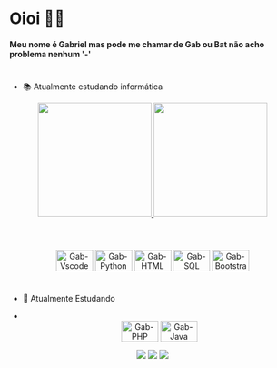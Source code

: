 
  
  # Oioi 👋😁 

  #### Meu nome é Gabriel mas pode me chamar de Gab ou Bat não acho problema nenhum '-'     
  
 #

</div>

- 📚 Atualmente estudando informática

<div align=center>
  <a href="https://github.com/Batathin">
  <img height= "200em" src= "https://github-readme-stats.vercel.app/api?username=Batathin&show_icons=true&theme=catppuccin_mocha&include_all_commits=true" />
  <img height= "200em" src= "https://github-readme-stats.vercel.app/api/top-langs/?username=Batathin&layout=compact&langs_count=16&theme=catppuccin_mocha" />
  </a>
</div>

# 

<div style="display: inline_block" align=center> <br>
  <img align="center" alt="Gab-Vscode" height="37" width="65" src="https://cdn.jsdelivr.net/gh/devicons/devicon@latest/icons/vscode/vscode-original.svg" />
  <img align="center" alt="Gab-Python" height="37" width="65" src="https://cdn.jsdelivr.net/gh/devicons/devicon@latest/icons/python/python-original.svg" />
  <img align="center" alt="Gab-HTML" height="37" width="65" src="https://cdn.jsdelivr.net/gh/devicons/devicon@latest/icons/html5/html5-plain.svg" />
  <img align="center" alt="Gab-SQL" height="37" width="65" src="https://cdn.jsdelivr.net/gh/devicons/devicon@latest/icons/mysql/mysql-original.svg" />
  <img align="center" alt="Gab-Bootstrap" height="37" width="65" src="https://cdn.jsdelivr.net/gh/devicons/devicon@latest/icons/bootstrap/bootstrap-original.svg" />  
</div>

#

- 🌱 Atualmente Estudando

- <div style="display: inline_block" align=center> <br>
    <img align="center" alt="Gab-PHP" height="37" width="65" src="https://cdn.jsdelivr.net/gh/devicons/devicon@latest/icons/php/php-original.svg" />
    <img align="center" alt="Gab-Java" height="37" width="65" src="https://cdn.jsdelivr.net/gh/devicons/devicon@latest/icons/java/java-original.svg" />
  </div>
<div align=center>
  <a href= "mailto:Batathin@gmail.com" target="_blank"><img src="https://img.shields.io/badge/Gmail-D14836?style=for-the-badge&logo=gmail&logoColor=white" target="_blank"></a>
  <a href= "instagram.com/biel_monteiru" target="_blank"><img src="https://img.shields.io/badge/Instagram-%23E4405F.svg?style=for-the-badge&logo=Instagram&logoColor=white" target="_blank"></a>
  <a href= "t.me/Batathin" target="_blank"><img src="https://img.shields.io/badge/Telegram-2CA5E0?style=for-the-badge&logo=telegram&logoColor=white" target="_blank"></a>

</div>

#
